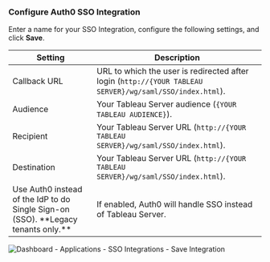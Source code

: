 ### Configure Auth0 SSO Integration

Enter a name for your SSO Integration, configure the following settings, and click **Save**.

<table class="table">
    <thead>
        <tr>
            <th><strong>Setting</strong></th>
            <th><strong>Description</strong></th>
        </tr>
    </thead>
    <tbody>
        <tr>
            <td>Callback URL</td>
            <td>URL to which the user is redirected after login (<code>http://{YOUR TABLEAU SERVER}/wg/saml/SSO/index.html</code>).</td>
        </tr>
        <tr>
            <td>Audience</td>
            <td>Your Tableau Server audience (<code>{YOUR TABLEAU AUDIENCE}</code>).</td>
        </tr>
        <tr>
            <td>Recipient</td>
            <td>Your Tableau Server URL (<code>http://{YOUR TABLEAU SERVER}/wg/saml/SSO/index.html</code>).</td>
        </tr>
        <tr>
            <td>Destination</td>
            <td>Your Tableau Server URL (<code>http://{YOUR TABLEAU SERVER}/wg/saml/SSO/index.html</code>).</td>
        </tr>
        <tr>
            <td>Use Auth0 instead of the IdP to do Single Sign-on (SSO). **Legacy tenants only.**</td>
            <td>If enabled, Auth0 will handle SSO instead of Tableau Server.</td>
        </tr>
    </tbody>
</table>

![Dashboard - Applications - SSO Integrations - Save Integration](https://auth0.com/docs/media/articles/dashboard/sso-integrations/dashboard-integrations-sso-create_settings_tableau_online.png)
